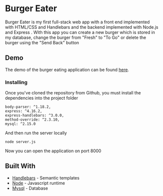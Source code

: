 # Burger Eater

Burger Eater is my first full-stack web app with a front end implemented with HTML/CSS and Handlebars and the backend implemented with Node.js and Express . With this app you can create a new burger which is stored in my database, change the burger from "Fresh" to "To Go" or delete the burger using the "Send Back" button


## Demo

The demo of the burger eating application can be found [here](https://limitless-coast-93605.herokuapp.com/).

### Installing

Once you've cloned the repository from Github, you must install the dependencies into the project folder

```
body-parser: ^1.18.2,
express: ^4.16.2,
express-handlebars: ^3.0.0,
method-override: ^2.3.10,
mysql: ^2.15.0
```

And then run the server locally

```
node server.js
```

Now you can open the application on port 8000


## Built With

* [Handlebars](https://handlebarsjs.com/) - Semantic templates
* [Node](https://nodejs.org/en/) - Javascript runtime
* [Mysql](https://www.mysql.com/) - Database
